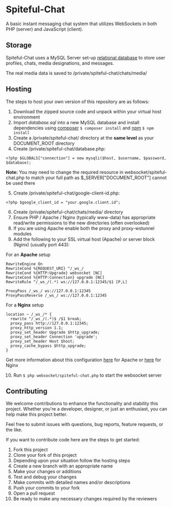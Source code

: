 # Spiteful-Chat

A basic instant messaging chat system that utilizes WebSockets in both PHP (server) and JavaScript (client).

## Storage

Spiteful-Chat uses a MySQL Server set-up [relational database](https://cloud.google.com/learn/what-is-a-relational-database) to store user profiles, chats, media designations, and messages.

The real media data is saved to /private/spiteful-chat/chats/media/

## Hosting

The steps to host your own version of this repository are as follows:
1. Download the zipped source code and unpack within your virtual host environment
2. Import *database.sql* into a new MySQL database and install dependencies using [composer](https://getcomposer.org/download/) `$ composer install` and [npm](https://docs.npmjs.com/downloading-and-installing-node-js-and-npm) `$ npm install`
3. Create a /private/spiteful-chat/ directory at the **same level** as your DOCUMENT_ROOT directory
4. Create /private/spiteful-chat/database.php:
  
```
<?php $GLOBALS["connection"] = new mysqli($host, $username, $password, $database);
```

**Note:** You may need to change the required resource in websocket/spiteful-chat.php to match your full path as $_SERVER["DOCUMENT_ROOT"] cannot be used there

5. Create /private/spiteful-chat/google-client-id.php:
  
```
<?php $google_client_id = "your.google.client.id";
```

6. Create /private/spiteful-chat/chats/media/ directory
7. Ensure PHP / Apache / Nginx (typically www-data) has appropriate read/write permissions to the new directories (often overlooked)
8. If you are using Apache enable both the proxy and proxy-wstunnel modules
9. Add the following to your SSL virtual host (Apache) or server block (Nginx) (usually port 443):

For an **Apache** setup
```
RewriteEngine On
RewriteCond %{REQUEST_URI} ^/_ws_/
RewriteCond %{HTTP:Upgrade} websocket [NC]
RewriteCond %{HTTP:Connection} upgrade [NC]
RewriteRule ^/_ws_/(.*) ws://127.0.0.1:12345/$1 [P,L]

ProxyPass /_ws_/ ws://127.0.0.1:12345
ProxyPassReverse /_ws_/ ws://127.0.0.1:12345
```
For a **Nginx** setup
```
location ~ /_ws_/* {
  rewrite ^/_ws_/(.*)$ /$1 break;
  proxy_pass http://127.0.0.1:12345;
  proxy_http_version 1.1;
  proxy_set_header Upgrade $http_upgrade;
  proxy_set_header Connection 'upgrade';
  proxy_set_header Host $host;
  proxy_cache_bypass $http_upgrade;
}
```
Get more information about this configuration [here](https://httpd.apache.org/docs/2.4/mod/mod_proxy_wstunnel.html) for Apache or [here](https://www.nginx.com/blog/websocket-nginx/) for Nginx

10. Run `$ php websocket/spiteful-chat.php` to start the websocket server

## Contributing

We welcome contributions to enhance the functionality and stability this project. Whether you're a developer, designer, or just an enthusiast, you can help make this project better.

Feel free to submit issues with questions, bug reports, feature requests, or the like.

If you want to contribute code here are the steps to get started:
1. Fork this project
2. Clone your fork of this project
3. Depending upon your situation follow the hosting steps
4. Create a new branch with an appropriate name
5. Make your changes or additions
6. Test and debug your changes
7. Make commits with detailed names and/or descriptions
8. Push your commits to your fork
9. Open a pull request
10. Be ready to make any necessary changes required by the reviewers
